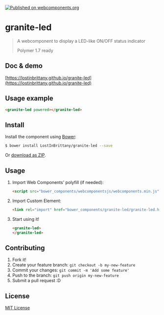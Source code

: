[![Published on webcomponents.org](https://img.shields.io/badge/webcomponents.org-published-blue.svg)](https://www.webcomponents.org/element/LostInBrittany/granite-led)

# granite-led

> A webcomponent to display a LED-like ON/OFF status indicator
>
> Polymer 1.7 ready


## Doc & demo

[https://lostinbrittany.github.io/granite-led](https://lostinbrittany.github.io/granite-led)

## Usage example

<!---
```
<custom-element-demo>
  <template>
    <script src="../webcomponentsjs/webcomponents-lite.js"></script>
    <link rel="import" href="granite-led.html">
      <style is="custom-style">    
        granite-led {
          --granite-led-background-color:  #db4437;
        }
      </style>
    <next-code-block></next-code-block>
  </template>
</custom-element-demo>
```
-->
```html
<granite-led powered></granite-led>
```

## Install

Install the component using [Bower](http://bower.io/):

```sh
$ bower install LostInBrittany/granite-led --save
```

Or [download as ZIP](https://github.com/LostInBrittany/granite-led/archive/gh-pages.zip).

## Usage

1. Import Web Components' polyfill (if needed):

    ```html
    <script src="bower_components/webcomponentsjs/webcomponents.min.js"></script>
    ```

2. Import Custom Element:

    ```html
    <link rel="import" href="bower_components/granite-led/granite-led.html">
    ```

3. Start using it!

    ```html
    <granite-led>
    </granite-led>
    ```


## Contributing

1. Fork it!
2. Create your feature branch: `git checkout -b my-new-feature`
3. Commit your changes: `git commit -m 'Add some feature'`
4. Push to the branch: `git push origin my-new-feature`
5. Submit a pull request :D

## License

[MIT License](http://opensource.org/licenses/MIT)
